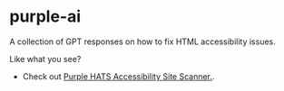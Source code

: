 # purple-ai

A collection of GPT responses on how to fix HTML accessibility issues.

Like what you see?
- Check out [Purple HATS Accessibility Site Scanner.](https://github.com/GovTechSG/purple-hats).
